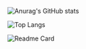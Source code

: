 ![Anurag's GitHub stats](https://github-readme-stats.vercel.app/api?username=JNyum&show_icons=true&theme=blueberry)

![Top Langs](https://github-readme-stats.vercel.app/api/top-langs/?username=JNyum)


![Readme Card](https://github-readme-stats.vercel.app/api/pin/?username=JNyum&repo=_TIL_)